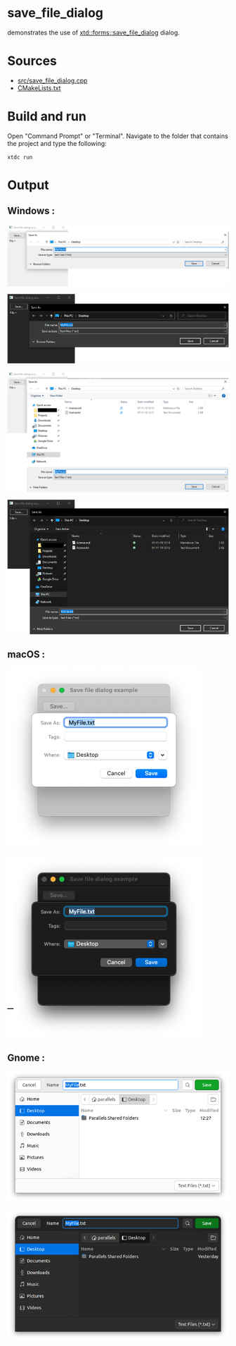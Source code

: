 # save_file_dialog

demonstrates the use of [xtd::forms::save_file_dialog](../../../../src/xtd.forms/include/xtd/forms/save_file_dialog.h) dialog.

# Sources

* [src/save_file_dialog.cpp](src/save_file_dialog.cpp)
* [CMakeLists.txt](CMakeLists.txt)

# Build and run

Open "Command Prompt" or "Terminal". Navigate to the folder that contains the project and type the following:

```shell
xtdc run
```

# Output

## Windows :

![Screenshot](../../../../docs/pictures/examples/save_file_dialog_w1.png)

![Screenshot](../../../../docs/pictures/examples/save_file_dialog_wd1.png)

![Screenshot](../../../../docs/pictures/examples/save_file_dialog_w2.png)

![Screenshot](../../../../docs/pictures/examples/save_file_dialog_wd2.png)

## macOS :

![Screenshot](../../../../docs/pictures/examples/save_file_dialog_m.png)

![Screenshot](../../../../docs/pictures/examples/save_file_dialog_md.png)

## Gnome :

![Screenshot](../../../../docs/pictures/examples/save_file_dialog_g.png)

![Screenshot](../../../../docs/pictures/examples/save_file_dialog_gd.png)
